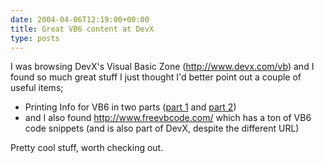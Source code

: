 ```yaml
---
date: 2004-04-06T12:19:00+00:00
title: Great VB6 content at DevX
type: posts
---
```

I was browsing DevX's Visual Basic Zone (<http://www.devx.com/vb>) and I found so much great stuff I just thought I'd better point out a couple of useful items;

  * Printing Info for VB6 in two parts ([part 1](https://www.devx.com/getHelpOn/10MinuteSolution/18219) and [part 2](https://www.devx.com/getHelpOn/10MinuteSolution/20103))
  * and I also found <http://www.freevbcode.com/> which has a ton of VB6 code snippets (and is also part of DevX, despite the different URL)

Pretty cool stuff, worth checking out.
